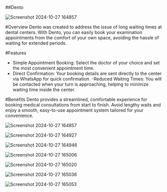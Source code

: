 ##Dento

![Screenshot 2024-10-27 164857](https://github.com/user-attachments/assets/08b93ad4-865c-4dc2-82ba-ac8f507c79dc)


#Overview
Dento was created to address the issue of long waiting times at dental centers. With Dento, you can easily book your examination appointments from the comfort of your own space, avoiding the hassle of waiting for extended periods.

#Features
- Simple Appointment Booking: Select the doctor of your choice and set the most convenient appointment time.
- Direct Confirmation: Your booking details are sent directly to the center via WhatsApp for quick confirmation.
-Reduced Waiting Times: You will be contacted when your turn is approaching, helping to minimize waiting time inside the center.

#Benefits
Dento provides a streamlined, comfortable experience for booking medical consultations from start to finish. Avoid lengthy waits and enjoy a smooth, easy-to-use appointment system tailored for your convenience.


![Screenshot 2024-10-27 164857](https://github.com/user-attachments/assets/40db01fe-0ef1-493e-bede-ebb0ec4ec9d4)

![Screenshot 2024-10-27 164927](https://github.com/user-attachments/assets/b80391bb-1c17-4bb1-8e24-01c59bcc42f2)

![Screenshot 2024-10-27 164946](https://github.com/user-attachments/assets/62def77e-9578-4799-a8cf-8a5eab0e5736)

![Screenshot 2024-10-27 165006](https://github.com/user-attachments/assets/c7a66f33-a8e4-4111-a7b3-e3cba76cdafc)

![Screenshot 2024-10-27 165020](https://github.com/user-attachments/assets/0fe47f43-8006-4072-a1ba-b1046ca67304)

![Screenshot 2024-10-27 165036](https://github.com/user-attachments/assets/14dbad05-0af1-488c-af42-6130f378cea2)

![Screenshot 2024-10-27 165053](https://github.com/user-attachments/assets/e27cf996-f9ff-47a2-8446-2efcf91e222d)
